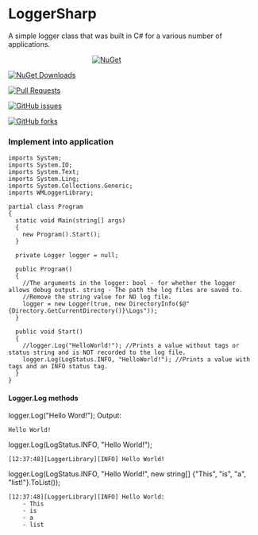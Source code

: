 # LoggerSharp
A simple logger class that was built in C# for a various number of applications.

&nbsp;&nbsp;&nbsp;&nbsp;&nbsp;&nbsp;&nbsp;&nbsp;&nbsp;&nbsp;&nbsp;&nbsp;&nbsp;&nbsp;&nbsp;&nbsp;&nbsp;&nbsp;&nbsp;&nbsp;&nbsp;&nbsp;&nbsp;&nbsp;&nbsp;&nbsp;&nbsp;&nbsp;&nbsp;&nbsp;&nbsp;&nbsp;&nbsp;&nbsp;&nbsp;&nbsp;&nbsp;&nbsp;&nbsp;&nbsp;&nbsp;&nbsp;
[![NuGet](https://img.shields.io/nuget/v/Nuget.Core.svg?style=for-the-badge)](https://www.nuget.org/packages/LoggerSharp/1.0.5)

[![NuGet Downloads](https://img.shields.io/nuget/dt/Microsoft.AspNetCore.Mvc.svg?style=for-the-badge)](https://www.nuget.org/stats/packages/LoggerSharp?groupby=Version)

[![Pull Requests](https://img.shields.io/github/issues-pr/cdnjs/cdnjs.svg?style=for-the-badge)](https://github.com/WinMister332/LoggerSharp/pulls)

[![GitHub issues](https://img.shields.io/github/issues/badges/shields.svg?style=for-the-badge)](https://github.com/WinMister332/LoggerSharp/issues)

[![GitHub forks](https://img.shields.io/github/forks/badges/shields.svg?style=for-the-badge&label=Fork)](https://github.com/WinMister332/LoggerSharp/network/members)

### Implement into application

```CSharp
imports System;
imports System.IO;
imports System.Text;
imports System.Ling;
imports System.Collections.Generic;
imports WMLoggerLibrary;

partial class Program
{
  static void Main(string[] args)
  {
    new Program().Start();
  }
  
  private Logger logger = null;
  
  public Program()
  {
    //The arguments in the logger: bool - for whether the logger allows debug output. string - The path the log files are saved to.
    //Remove the string value for NO log file.
    logger = new Logger(true, new DirectoryInfo($@"{Directory.GetCurrentDirectory()}\Logs"));
  }
  
  public void Start()
  {
    //logger.Log("HelloWorld!"); //Prints a value without tags or status string and is NOT recorded to the log file.
    logger.Log(LogStatus.INFO, "HelloWorld!"); //Prints a value with tags and an INFO status tag.
  }
}
```
#### Logger.Log methods
logger.Log("Hello Word!");
Output:
```
Hello World!
```
logger.Log(LogStatus.INFO, "Hello World!");
```
[12:37:48][LoggerLibrary][INFO] Hello World!
```
logger.Log(LogStatus.INFO, "Hello World!", new string[] {"This", "is", "a", "list!"}.ToList());
```
[12:37:48][LoggerLibrary][INFO] Hello World:
    - This
    - is
    - a
    - list
```
